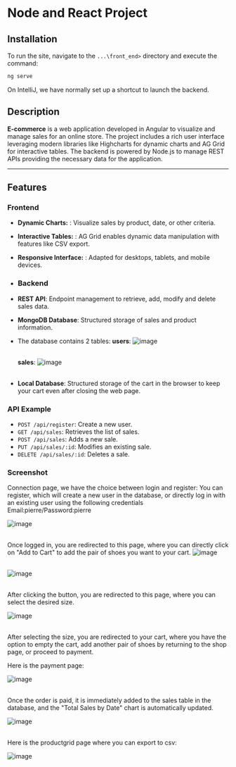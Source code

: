 # Node and React Project

## Installation
To run the site, navigate to the `...\front_end>` directory and execute the command:

```bash
ng serve
```
On IntelliJ, we have normally set up a shortcut to launch the backend.

## Description

**E-commerce** is a web application developed in Angular to visualize and manage sales for an online store.
The project includes a rich user interface leveraging modern libraries like Highcharts for dynamic charts and AG Grid for interactive tables.
The backend is powered by Node.js to manage REST APIs providing the necessary data for the application.


---

## Features

### Frontend
- **Dynamic Charts:** : Visualize sales by product, date, or other criteria.
- **Interactive Tables:** : AG Grid enables dynamic data manipulation with features like CSV export.
- **Responsive Interface:** : Adapted for desktops, tablets, and mobile devices.

- ### Backend
- **REST API**: Endpoint management to retrieve, add, modify and delete sales data.
- **MongoDB Database**: Structured storage of sales and product information.
- The database contains 2 tables:
   **users**:
  ![image](https://github.com/user-attachments/assets/a5f136d6-6edf-470c-b587-7b12ee957663)<br><br>

  **sales**:
  ![image](https://github.com/user-attachments/assets/c726ffe0-b42d-4dc8-bb4b-a7dc18a5de64)<br><br>

- **Local Database**: Structured storage of the cart in the browser to keep your cart even after closing the web page.

### API Example
- `POST /api/register`: Create a new user.
- `GET /api/sales`: Retrieves the list of sales.
- `POST /api/sales`: Adds a new sale.
- `PUT /api/sales/:id`: Modifies an existing sale.
- `DELETE /api/sales/:id`: Deletes a sale.
  
### Screenshot

Connection page, we have the choice between login and register:
You can register, which will create a new user in the database, or directly log in with an existing user using the following credentials
Email:pierre/Password:pierre

![image](https://github.com/user-attachments/assets/40b3360f-1063-461d-9150-f0cc3aafb7aa)<br><br>




Once logged in, you are redirected to this page, where you can directly click on "Add to Cart" to add the pair of shoes you want to your cart.
![image](https://github.com/user-attachments/assets/7c16be40-626d-4560-abfa-0b9f5b8e129e)<br><br>





![image](https://github.com/user-attachments/assets/6132c42b-32bf-40ab-a19a-31d955bd13f9)<br><br>




After clicking the button, you are redirected to this page, where you can select the desired size.





![image](https://github.com/user-attachments/assets/2fdc2420-d136-4366-a6e0-f584cc3e5999)<br><br>






After selecting the size, you are redirected to your cart, where you have the option to empty the cart, add another pair of shoes by returning to the shop page, or proceed to payment.

Here is the payment page:

![image](https://github.com/user-attachments/assets/34f9e610-96ae-4716-a1ad-0ff252b75edb)<br><br>





Once the order is paid, it is immediately added to the sales table in the database, and the "Total Sales by Date" chart is automatically updated.

![image](https://github.com/user-attachments/assets/0372b1be-ccfd-4cd2-bf90-0e5d3758161d)<br><br>





Here is the productgrid page where you can export to csv: 

![image](https://github.com/user-attachments/assets/9a50dfd5-9088-4854-9e87-2bc4a68cdbf9)<br><br>





